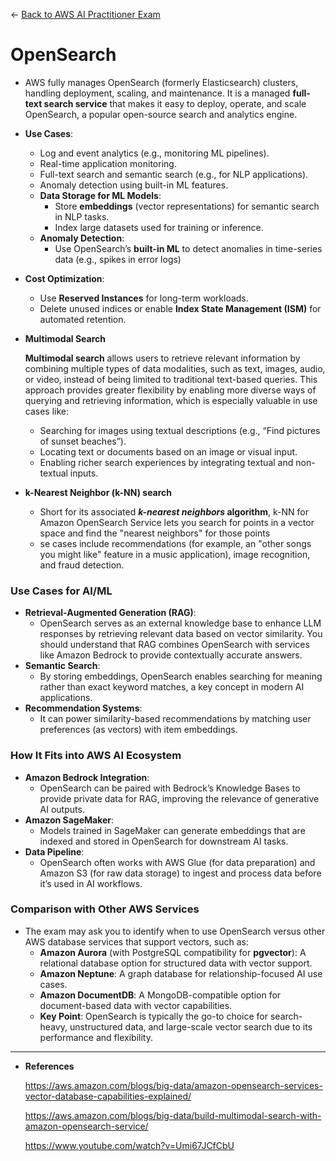 ← [Back to AWS AI Practitioner Exam](../AWS%20AI%20Practitioner%20Exam.md)

# OpenSearch

- AWS fully manages OpenSearch (formerly Elasticsearch) clusters, handling deployment, scaling, and maintenance. It is a managed **full-text search service** that makes it easy to deploy, operate, and scale OpenSearch, a popular open-source search and analytics engine.
- **Use Cases**:
    - Log and event analytics (e.g., monitoring ML pipelines).
    - Real-time application monitoring.
    - Full-text search and semantic search (e.g., for NLP applications).
    - Anomaly detection using built-in ML features.
    - **Data Storage for ML Models**:
        - Store **embeddings** (vector representations) for semantic search in NLP tasks.
        - Index large datasets used for training or inference.
    - **Anomaly Detection**:
        - Use OpenSearch’s **built-in ML** to detect anomalies in time-series data (e.g., spikes in error logs)
- **Cost Optimization**:
    - Use **Reserved Instances** for long-term workloads.
    - Delete unused indices or enable **Index State Management (ISM)** for automated retention.
- **Multimodal Search**
    
    **Multimodal search** allows users to retrieve relevant information by combining multiple types of data modalities, such as text, images, audio, or video, instead of being limited to traditional text-based queries. This approach provides greater flexibility by enabling more diverse ways of querying and retrieving information, which is especially valuable in use cases like:
    
    - Searching for images using textual descriptions (e.g., “Find pictures of sunset beaches”).
    - Locating text or documents based on an image or visual input.
    - Enabling richer search experiences by integrating textual and non-textual inputs.
- **k-Nearest Neighbor (k-NN) search**
    - Short for its associated ***k-nearest neighbors* algorithm**, k-NN for Amazon OpenSearch Service lets you search for points in a vector space and find the "nearest neighbors" for those points
    - se cases include recommendations (for example, an "other songs you might like" feature in a music application), image recognition, and fraud detection.

### **Use Cases for AI/ML**

- **Retrieval-Augmented Generation (RAG)**:
    - OpenSearch serves as an external knowledge base to enhance LLM responses by retrieving relevant data based on vector similarity. You should understand that RAG combines OpenSearch with services like Amazon Bedrock to provide contextually accurate answers.
- **Semantic Search**:
    - By storing embeddings, OpenSearch enables searching for meaning rather than exact keyword matches, a key concept in modern AI applications.
- **Recommendation Systems**:
    - It can power similarity-based recommendations by matching user preferences (as vectors) with item embeddings.

### **How It Fits into AWS AI Ecosystem**

- **Amazon Bedrock Integration**:
    - OpenSearch can be paired with Bedrock’s Knowledge Bases to provide private data for RAG, improving the relevance of generative AI outputs.
- **Amazon SageMaker**:
    - Models trained in SageMaker can generate embeddings that are indexed and stored in OpenSearch for downstream AI tasks.
- **Data Pipeline**:
    - OpenSearch often works with AWS Glue (for data preparation) and Amazon S3 (for raw data storage) to ingest and process data before it’s used in AI workflows.

### **Comparison with Other AWS Services**

- The exam may ask you to identify when to use OpenSearch versus other AWS database services that support vectors, such as:
    - **Amazon Aurora** (with PostgreSQL compatibility for **pgvector**): A relational database option for structured data with vector support.
    - **Amazon Neptune**: A graph database for relationship-focused AI use cases.
    - **Amazon DocumentDB**: A MongoDB-compatible option for document-based data with vector capabilities.
    - **Key Point**: OpenSearch is typically the go-to choice for search-heavy, unstructured data, and large-scale vector search due to its performance and flexibility.

---

- **References**
    
    https://aws.amazon.com/blogs/big-data/amazon-opensearch-services-vector-database-capabilities-explained/
    
    https://aws.amazon.com/blogs/big-data/build-multimodal-search-with-amazon-opensearch-service/
    
    https://www.youtube.com/watch?v=Umi67JCfCbU